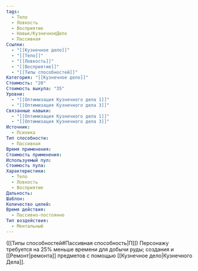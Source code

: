 ```yaml
---
tags:
  - Тело
  - Ловкость
  - Восприятие
  - Навык/КузнечноеДело
  - Пассивная
Ссылки:
  - "[[Кузнечное дело]]"
  - "[[Тело]]"
  - "[[Ловкость]]"
  - "[[Восприятие]]"
  - "[[Типы способностей]]"
Категория: "[[Кузнечное дело]]"
Стоимость: "20"
Стоимость выкупа: "35"
Уровни:
  - "[[Оптимизация Кузнечного дела 1]]"
  - "[[Оптимизация Кузнечного дела 3]]"
Связанные навыки:
  - "[[Оптимизация Кузнечного дела 1]]"
  - "[[Оптимизация Кузнечного дела 3]]"
Источник:
  - Психика
Тип способности:
  - Пассивная
Время применения: 
Стоимость применения: 
Используемый пул: 
Стоимость пула: 
Характеристики:
  - Тело
  - Ловкость
  - Восприятие
Дальность: 
Шаблон: 
Количество целей: 
Время действия:
  - Пассивно-постоянно
Тип воздействия:
  - Ментальный
---
```

([[Типы способностей#Пассивная способность|П]]) Персонажу требуется на 25% меньше времени для добычи руды; создания и [[Ремонт|ремонта]] предметов с помощью [[Кузнечное дело|Кузнечного Дела]].